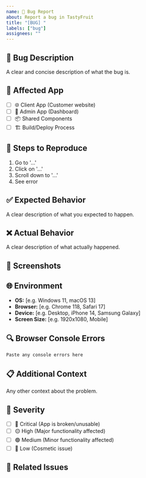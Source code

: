 ```yaml
---
name: 🐛 Bug Report
about: Report a bug in TastyFruit
title: "[BUG] "
labels: ["bug"]
assignees: ""
---
```


## 🐛 Bug Description

A clear and concise description of what the bug is.

## 📱 Affected App

- [ ] 🌐 Client App (Customer website)
- [ ] 🔧 Admin App (Dashboard)
- [ ] 📦 Shared Components
- [ ] 🏗️ Build/Deploy Process

## 🔄 Steps to Reproduce

1. Go to '...'
2. Click on '...'
3. Scroll down to '...'
4. See error

## ✅ Expected Behavior

A clear description of what you expected to happen.

## ❌ Actual Behavior

A clear description of what actually happened.

## 📸 Screenshots

<!-- Add screenshots if applicable -->

## 🌐 Environment

- **OS:** [e.g. Windows 11, macOS 13]
- **Browser:** [e.g. Chrome 118, Safari 17]
- **Device:** [e.g. Desktop, iPhone 14, Samsung Galaxy]
- **Screen Size:** [e.g. 1920x1080, Mobile]

## 🔍 Browser Console Errors

```
Paste any console errors here
```

## 📋 Additional Context

Any other context about the problem.

## 🚨 Severity

- [ ] 🔴 Critical (App is broken/unusable)
- [ ] 🟡 High (Major functionality affected)
- [ ] 🟢 Medium (Minor functionality affected)
- [ ] 🔵 Low (Cosmetic issue)

## 🔗 Related Issues

<!-- Link any related issues -->
